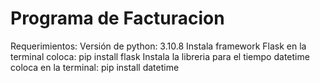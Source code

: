<h1>Programa de Facturacion</h1>
Requerimientos:
Versión de python: 3.10.8
Instala framework Flask en la terminal coloca:
pip install flask
Instala la libreria para el tiempo datetime coloca en la terminal:
pip install datetime

